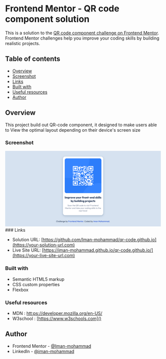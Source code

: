 # Frontend Mentor - QR code component solution

This is a solution to the [QR code component challenge on Frontend Mentor](https://www.frontendmentor.io/challenges/qr-code-component-iux_sIO_H). Frontend Mentor challenges help you improve your coding skills by building realistic projects. 

## Table of contents

- [Overview](#overview)
- [Screenshot](#screenshot)
- [Links](#links)
- [Built with](#built-with)
- [Useful resources](#useful-resources)
- [Author](#author)


## Overview
This project build out QR-code component, it designed to make users able to View the optimal layout depending on their device's screen size

### Screenshot
<img src="Screenshot 2022-03-12 at 20-38-56 Qr-Code.png">
### Links

- Solution URL: [https://github.com/Iman-mohammad/qr-code.github.io](https://your-solution-url.com)
- Live Site URL: [https://iman-mohammad.github.io/qr-code.github.io/](https://your-live-site-url.com)


### Built with

- Semantic HTML5 markup
- CSS custom properties
- Flexbox

### Useful resources

- MDN : [htt:ps://developer.mozilla.org/en-US/]()
- W3school : [https://www.w3schools.com]() 

## Author

- Frontend Mentor - [@Iman-mohammad](https://www.frontendmentor.io/profile/Iman-mohammad)
- LinkedIn - [@iman-mohammad](https://www.linkedin.com/in/iman-mohammad-340017220)

